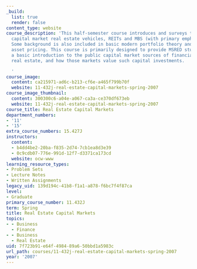 ```yaml
---
_build:
  list: true
  render: false
content_type: website
course_description: 'This half-semester course introduces and surveys the major public
  capital market real estate vehicles, REITs and MBS (with primary emphasis on CMBS).
  Some background is also included in basic modern portfolio theory and equilibrium
  asset pricing. This course is primarily designed to provide MSRED students with
  a basic introduction to the public capital market sources of financial capital for
  real estate, and how those markets value such capital investments.

  '
course_image:
  content: ca215971-ad6c-b213-cf6e-a465f799b70f
  website: 11-432j-real-estate-capital-markets-spring-2007
course_image_thumbnail:
  content: 300300c6-a04e-a067-ca3a-ce370df673eb
  website: 11-432j-real-estate-capital-markets-spring-2007
course_title: Real Estate Capital Markets
department_numbers:
- '11'
- '15'
extra_course_numbers: 15.427J
instructors:
  content:
  - b4dd4be2-20ba-f835-2d74-7cb1ea8d3e39
  - 0c9cdb07-776e-991d-12f7-d3371ca173cd
  website: ocw-www
learning_resource_types:
- Problem Sets
- Lecture Notes
- Written Assignments
legacy_uid: 139d194c-41b8-f1a1-a878-f6bc7f4f87ca
level:
- Graduate
primary_course_number: 11.432J
term: Spring
title: Real Estate Capital Markets
topics:
- - Business
  - Finance
- - Business
  - Real Estate
uid: 7f723b91-e64f-4984-89a6-50bbd1a5983c
url_path: courses/11-432j-real-estate-capital-markets-spring-2007
year: '2007'
---
```

